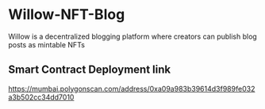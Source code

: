 # Willow-NFT-Blog

Willow is a decentralized blogging platform where creators can publish blog posts as mintable NFTs

## Smart Contract Deployment link
https://mumbai.polygonscan.com/address/0xa09a983b39614d3f989fe032a3b502cc34dd7010

